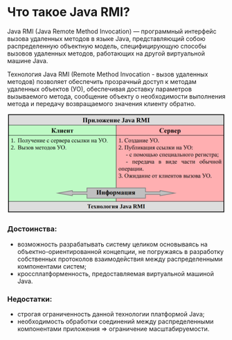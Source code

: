 # Что такое Java RMI?

Java RMI (Java Remote Method Invocation) — программный интерфейс вызова удаленных методов в языке Java, представляющий собою распределенную объектную модель, специфицирующую способы вызовов удаленных методов, работающих на другой виртуальной машине Java.

Технология Java RMI (Remote Method Invocation - вызов удаленных методов) позволяет обеспечить прозрачный доступ к методам удаленных объектов (УО), обеспечивая доставку параметров вызываемого метода, сообщение объекту о необходимости выполнения метода и передачу возвращаемого значения клиенту обратно.

<p align='center'>
  <img src=./images/RMI.png>
</p>

### Достоинства:
- возможность разрабатывать систему целиком основываясь на объектно-ориентированной концепции, не погружаясь в разработку собственных протоколов взаимодействия между распределенными компонентами систем;
- кроссплатформенность, предоставляемая виртуальной машиной Java.
### Недостатки:
- строгая ограниченность данной технологии платформой Java;
- необходимость обработки соединений между распределенными компонентами приложения => ограничение масштабируемости.
